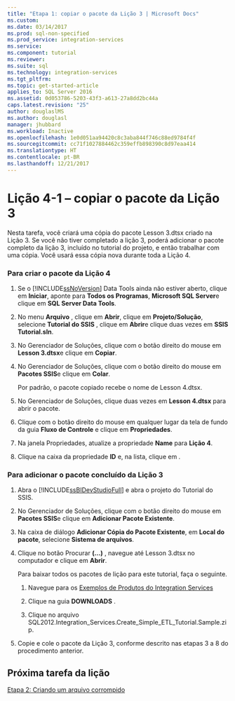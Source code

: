 ```yaml
---
title: "Etapa 1: copiar o pacote da Lição 3 | Microsoft Docs"
ms.custom: 
ms.date: 03/14/2017
ms.prod: sql-non-specified
ms.prod_service: integration-services
ms.service: 
ms.component: tutorial
ms.reviewer: 
ms.suite: sql
ms.technology: integration-services
ms.tgt_pltfrm: 
ms.topic: get-started-article
applies_to: SQL Server 2016
ms.assetid: 0d053786-5203-43f3-a613-27a8dd2bc44a
caps.latest.revision: "25"
author: douglaslMS
ms.author: douglasl
manager: jhubbard
ms.workload: Inactive
ms.openlocfilehash: 1e0d051aa94420c8c3aba844f746c88ed9784f4f
ms.sourcegitcommit: cc71f1027884462c359effb898390c8d97eaa414
ms.translationtype: HT
ms.contentlocale: pt-BR
ms.lasthandoff: 12/21/2017
---
```

# <a name="lesson-4-1---copying-the-lesson-3-package"></a>Lição 4-1 – copiar o pacote da Lição 3
Nesta tarefa, você criará uma cópia do pacote Lesson 3.dtsx criado na Lição 3. Se você não tiver completado a lição 3, poderá adicionar o pacote completo da lição 3, incluído no tutorial do projeto, e então trabalhar com uma cópia. Você usará essa cópia nova durante toda a Lição 4.  
  
### <a name="to-create-the-lesson-4-package"></a>Para criar o pacote da Lição 4  
  
1.  Se o [!INCLUDE[ssNoVersion](../includes/ssnoversion-md.md)] Data Tools ainda não estiver aberto, clique em **Iniciar**, aponte para **Todos os Programas**, **Microsoft SQL Server**e clique em **SQL Server Data Tools**.  
  
2.  No menu **Arquivo** , clique em **Abrir**, clique em **Projeto/Solução**, selecione **Tutorial do SSIS** , clique em **Abrir**e clique duas vezes em **SSIS Tutorial.sln**.  
  
3.  No Gerenciador de Soluções, clique com o botão direito do mouse em **Lesson 3.dtsx**e clique em **Copiar**.  
  
4.  No Gerenciador de Soluções, clique com o botão direito do mouse em **Pacotes SSIS**e clique em **Colar**.  
  
    Por padrão, o pacote copiado recebe o nome de Lesson 4.dtsx.  
  
5.  No Gerenciador de Soluções, clique duas vezes em **Lesson 4.dtsx** para abrir o pacote.  
  
6.  Clique com o botão direito do mouse em qualquer lugar da tela de fundo da guia **Fluxo de Controle** e clique em **Propriedades**.  
  
7.  Na janela Propriedades, atualize a propriedade **Name** para **Lição 4**.  
  
8.  Clique na caixa da propriedade **ID** e, na lista, clique em **<Generate New ID>**.  
  
### <a name="to-add-the-completed-lesson-3-package"></a>Para adicionar o pacote concluído da Lição 3  
  
1.  Abra o [!INCLUDE[ssBIDevStudioFull](../includes/ssbidevstudiofull-md.md)] e abra o projeto do Tutorial do SSIS.  
  
2.  No Gerenciador de Soluções, clique com o botão direito do mouse em **Pacotes SSIS**e clique em **Adicionar Pacote Existente**.  
  
3.  Na caixa de diálogo **Adicionar Cópia do Pacote Existente**, em **Local do pacote**, selecione **Sistema de arquivos**.  
  
4.  Clique no botão Procurar **(…)** , navegue até Lesson 3.dtsx no computador e clique em **Abrir**.  
  
    Para baixar todos os pacotes de lição para este tutorial, faça o seguinte.  
  
    1.  Navegue para os [Exemplos de Produtos do Integration Services](http://go.microsoft.com/fwlink/?LinkId=275027)  
  
    2.  Clique na guia **DOWNLOADS** .  
  
    3.  Clique no arquivo SQL2012.Integration_Services.Create_Simple_ETL_Tutorial.Sample.zip.  
  
5.  Copie e cole o pacote da Lição 3, conforme descrito nas etapas 3 a 8 do procedimento anterior.  
  
## <a name="next-task-in-lesson"></a>Próxima tarefa da lição  
[Etapa 2: Criando um arquivo corrompido](../integration-services/lesson-4-2-creating-a-corrupted-file.md)  
  
